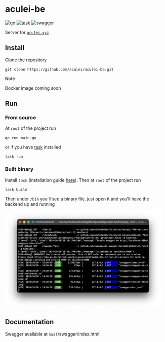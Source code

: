 # aculei-be

![go](https://img.shields.io/badge/Go-00ADD8.svg?style=plain&logo=Go&logoColor=white)
[![task](https://img.shields.io/badge/Task-29BEB0.svg?style=plain&logo=Task&logoColor=white)](https://taskfile.dev/installation/)
![swagger](https://img.shields.io/badge/Swagger-85EA2D.svg?style=plain&logo=Swagger&logoColor=black)

Server for [`aculei.xyz`](https://aculei.xyz)

## Install

Clone the repository

```console
git clone https://github.com/aculei/aculei-be.git
```

> [!NOTE]
> Docker image coming soon

## Run

### From source

At `root` of the project run

```console
go run main.go
```

or if you have [task](https://taskfile.dev/installation/) installed

```console
task run
```

### Built binary

Install `task` (installation guide [here](https://taskfile.dev/installation/)). Then at `root` of the project run

```console
task build
```

Then under `/bin` you'll see a binary file, just open it and you'll have the backend up and running

![screenshot](docs/bin-screenshot.png)

## Documentation

Swagger available at `host`/swagger/index.html
